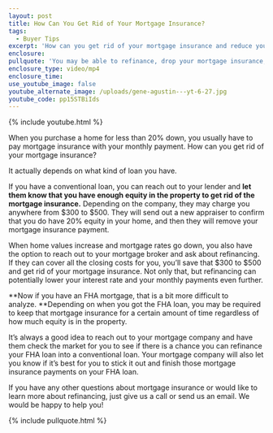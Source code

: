 ```yaml
---
layout: post
title: How Can You Get Rid of Your Mortgage Insurance?
tags:
  - Buyer Tips
excerpt: 'How can you get rid of your mortgage insurance and reduce your monthly payments? Depending on what kind of loan you have, there are a few different options.'
enclosure:
pullquote: 'You may be able to refinance, drop your mortgage insurance, and get a lower interest rate!'
enclosure_type: video/mp4
enclosure_time:
use_youtube_image: false
youtube_alternate_image: /uploads/gene-agustin---yt-6-27.jpg
youtube_code: pp15STBiIds
---
```



{% include youtube.html %}

When you purchase a home for less than 20% down, you usually have to pay mortgage insurance with your monthly payment. How can you get rid of your mortgage insurance?

It actually depends on what kind of loan you have.

If you have a conventional loan, you can reach out to your lender and **let them know that you have enough equity in the property to get rid of the mortgage insurance.** Depending on the company, they may charge you anywhere from $300 to $500. They will send out a new appraiser to confirm that you do have 20% equity in your home, and then they will remove your mortgage insurance payment.

When home values increase and mortgage rates go down, you also have the option to reach out to your mortgage broker and ask about refinancing. If they can cover all the closing costs for you, you’ll save that $300 to $500 and get rid of your mortgage insurance. Not only that, but refinancing can potentially lower your interest rate and your monthly payments even further.

**Now if you have an FHA mortgage, that is a bit more difficult to analyze.&nbsp;**Depending on when you got the FHA loan, you may be required to keep that mortgage insurance for a certain amount of time regardless of how much equity is in the property.

It’s always a good idea to reach out to your mortgage company and have them check the market for you to see if there is a chance you can refinance your FHA loan into a conventional loan. Your mortgage company will also let you know if it’s best for you to stick it out and finish those mortgage insurance payments on your FHA loan.

If you have any other questions about mortgage insurance or would like to learn more about refinancing, just give us a call or send us an email. We would be happy to help you!

{% include pullquote.html %}